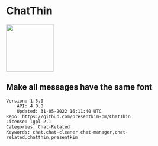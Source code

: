 # ChatThin
<img src="https://raw.githubusercontent.com/presentkim-pm/ChatThin/cd4b5c48bf98f863dbb2a425df57101052d09cdb/assets/icon.png" width="128" height="128" />

## Make all messages have the same font
```properties
Version: 1.5.0
    API: 4.0.0
    Updated: 31-05-2022 16:11:40 UTC
Repo: https://github.com/presentkim-pm/ChatThin
License: lgpl-2.1
Categories: Chat-Related
Keywords: chat,chat-cleaner,chat-manager,chat-related,chatthin,presentkim
```